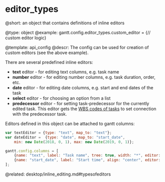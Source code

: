 editor_types
=============

@short:
	an object that contains definitions of inline editors

@type: object
@example:
gantt.config.editor_types.custom_editor = {// custom editor logic}


@template:	api_config
@descr:
The config can be used for creation of custom editors (see the above example).

There are several predefined inline editors:

- **text** editor - for editing text columns, e.g. task name
- **number** editor - for editing number columns, e.g. task duration, order, etc.
- **date** editor - for editing date columns, e.g. start and end dates of the task
- **select** editor - for choosing an option from a list
- **predecessor** editor - for setting task-predecessor for the currently edited task. This editor gets the [WBS codes of tasks](desktop/specifying_columns.md#wbscode) to set connection with the predecessor task.

Editors defined in this object can be attached to gantt columns:

~~~js
var textEditor = {type: "text", map_to: "text"};
var dateEditor =  {type: "date", map_to: "start_date",
	min: new Date(2018, 0, 1), max: new Date(2019, 0, 1)};

gantt.config.columns = [
	{name: "text", label: "Task name", tree: true, width: "*", editor: textEditor},
	{name: "start_date", label: "Start time", align: "center", editor: dateEditor}
];

~~~


@related:
desktop/inline_editing.md#typesofeditors